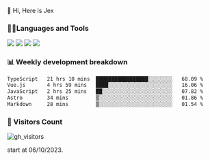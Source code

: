  👋 Hi, Here is Jex

 

### 🧑‍💻Languages and Tools

<code><a href="https://react.dev"><img src="https://api.iconify.design/logos:react.svg" /></a></code>
<code><a href="https://github.com/vuejs/core"><img src="https://api.iconify.design/logos:vue.svg" /></a></code> 
<code><a href="https://github.com/microsoft/TypeScript"><img src="https://api.iconify.design/logos:typescript-icon.svg" /></a></code>
<code><a href="https://threejs.org/"><img src="https://api.iconify.design/logos:threejs.svg" /></a></code>

### 📊 Weekly development breakdown

<!--START_SECTION:waka-->

```txt
TypeScript   21 hrs 10 mins  █████████████████░░░░░░░░   68.09 %
Vue.js       4 hrs 59 mins   ████░░░░░░░░░░░░░░░░░░░░░   16.06 %
JavaScript   2 hrs 25 mins   ██░░░░░░░░░░░░░░░░░░░░░░░   07.82 %
Astro        34 mins         ▒░░░░░░░░░░░░░░░░░░░░░░░░   01.86 %
Markdown     28 mins         ▒░░░░░░░░░░░░░░░░░░░░░░░░   01.54 %
```

<!--END_SECTION:waka-->


### 👀 Visitors Count

![gh_visitors](https://profile-counter.glitch.me/jexlau/count.svg)

start at 06/10/2023.
